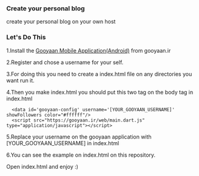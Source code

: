 ### Create your personal blog
create your personal blog on your own host

### Let's Do This

1.Install the [Gooyaan Mobile Application(Android)](http://gooyaan.ir) from gooyaan.ir

2.Register and chose a username for your self.

3.For doing this you need to create a index.html file on any directories you want run it.

4.Then you make index.html you should put this two tag on the body tag in index.html

```
  <data id='gooyaan-config' username='[YOUR_GOOYAAN_USERNAME]' showFollowers color="#ffffff"/>
  <script src="https://gooyaan.ir/web/main.dart.js" type="application/javascript"></script>
```

5.Replace your username on the gooyaan application with [YOUR_GOOYAAN_USERNAME] in index.html

6.You can see the example on index.html on this repository.

Open index.html and enjoy :)

